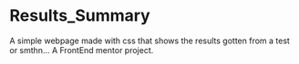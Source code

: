 # Results_Summary
A simple webpage made with css that shows the results gotten from a test or smthn...
A FrontEnd mentor project.
